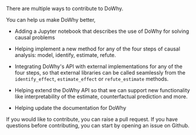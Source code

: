 There are multiple ways to contribute to DoWhy. 

You can help us make DoWhy better, 
* Adding a Jupyter notebook that describes the use of DoWhy for solving causal
problems

* Helping implement a new method for any of the four steps of causal analysis:
  model, identify, estimate, refute.

* Integrating DoWhy's API with external implementations for any of the four steps, so that external libraries can be called seamlessly from the `identify_effect`, `estimate_effect` or `refute_estimate` methods.
 
* Helping extend the DoWhy API so that we can support new functionality like interpretability of the estimate, counterfactual prediction and more. 

* Helping update the documentation for DoWhy

If you would like to contribute, you can raise a pull request. If you have
questions before contributing, you can start by opening an issue on Github. 

